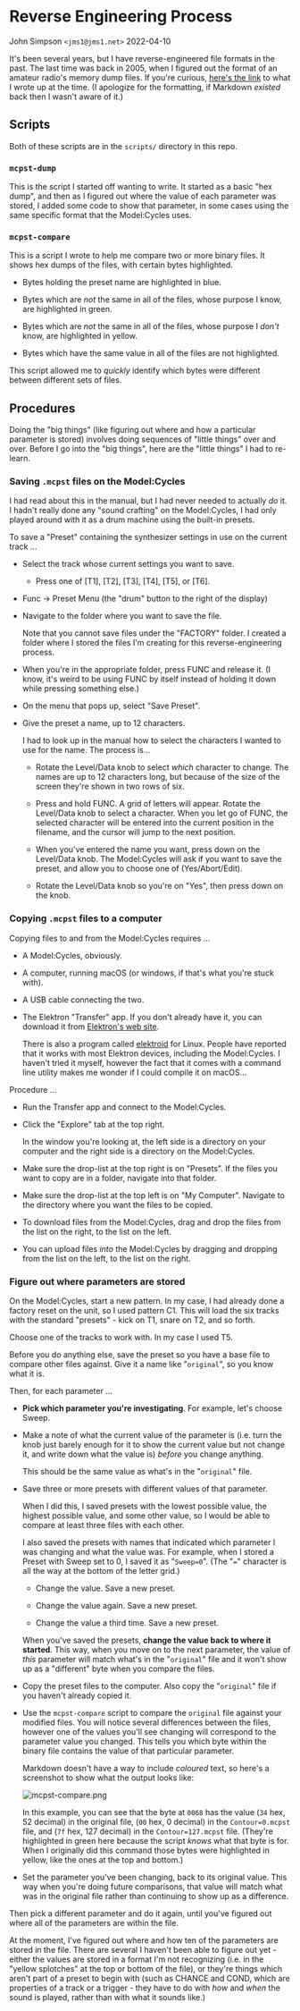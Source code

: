 # Reverse Engineering Process

John Simpson `<jms1@jms1.net>` 2022-04-10

It's been several years, but I have reverse-engineered file formats in the past. The last time was back in 2005, when I figured out the format of an amateur radio's memory dump files. If you're curious, [here's the link](https://kg4zow.us/dj296/memory.utf8.txt) to what I wrote up at the time. (I apologize for the formatting, if Markdown *existed* back then I wasn't aware of it.)

## Scripts

Both of these scripts are in the `scripts/` directory in this repo.

### `mcpst-dump`

This is the script I started off wanting to write. It started as a basic "hex dump", and then as I figured out where the value of each parameter was stored, I added some code to show that parameter, in some cases using the same specific format that the Model:Cycles uses.

### `mcpst-compare`

This is a script I wrote to help me compare two or more binary files. It shows hex dumps of the files, with certain bytes highlighted.

* Bytes holding the preset name are highlighted in blue.

* Bytes which are *not* the same in all of the files, whose purpose I know, are highlighted in green.

* Bytes which are *not* the same in all of the files, whose purpose I *don't* know, are highlighted in yellow.

* Bytes which have the same value in all of the files are not highlighted.

This script allowed me to *quickly* identify which bytes were different between different sets of files.

## Procedures

Doing the "big things" (like figuring out where and how a particular parameter is stored) involves doing sequences of "little things" over and over. Before I go into the "big things", here are the "little things" I had to re-learn.

### Saving `.mcpst` files on the Model:Cycles

I had read about this in the manual, but I had never needed to actually *do* it. I hadn't really done any "sound crafting" on the Model:Cycles, I had only played around with it as a drum machine using the built-in presets.

To save a "Preset" containing the synthesizer settings in use on the current track ...

* Select the track whose current settings you want to save.

    * Press one of [T1], [T2], [T3], [T4], [T5], or [T6].

* Func -> Preset Menu (the "drum" button to the right of the display)

* Navigate to the folder where you want to save the file.

    Note that you cannot save files under the "FACTORY" folder. I created a folder where I stored the files I'm creating for this reverse-engineering process.

* When you're in the appropriate folder, press FUNC and release it. (I know, it's weird to be using FUNC by itself instead of holding it down while pressing something else.)

* On the menu that pops up, select "Save Preset".

* Give the preset a name, up to 12 characters.

    I had to look up in the manual how to select the characters I wanted to use for the name. The process is...

    * Rotate the Level/Data knob to select *which* character to change. The names are up to 12 characters long, but because of the size of the screen they're shown in two rows of six.

    * Press and hold FUNC. A grid of letters will appear. Rotate the Level/Data knob to select a character. When you let go of FUNC, the selected character will be entered into the current position in the filename, and the cursor will jump to the next position.

    * When you've entered the name you want, press down on the Level/Data knob. The Model:Cycles will ask if you want to save the preset, and allow you to choose one of (Yes/Abort/Edit).

    * Rotate the Level/Data knob so you're on "Yes", then press down on the knob.

### Copying `.mcpst` files to a computer

Copying files to and from the Model:Cycles requires ...

* A Model:Cycles, obviously.

* A computer, running macOS (or windows, if that's what you're stuck with).

* A USB cable connecting the two.

* The Elektron "Transfer" app. If you don't already have it, you can download it from [Elektron's web site](https://www.elektron.se/support/?connection=transfer).

    There is also a program called [elektroid](https://github.com/dagargo/elektroid) for Linux. People have reported that it works with most Elektron devices, including the Model:Cycles. I haven't tried it myself, however the fact that it comes with a command line utility makes me wonder if I could compile it on macOS...

Procedure ...

* Run the Transfer app and connect to the Model:Cycles.

* Click the "Explore" tab at the top right.

    In the window you're looking at, the left side is a directory on your computer and the right side is a directory on the Model:Cycles.

* Make sure the drop-list at the top right is on "Presets". If the files you want to copy are in a folder, navigate into that folder.

* Make sure the drop-list at the top left is on "My Computer". Navigate to the directory where you want the files to be copied.

* To download files from the Model:Cycles, drag and drop the files from the list on the right, to the list on the left.

* You can upload files *into* the Model:Cycles by dragging and dropping from the list on the left, to the list on the right.

### Figure out where parameters are stored

On the Model:Cycles, start a new pattern. In my case, I had already done a factory reset on the unit, so I used pattern C1. This will load the six tracks with the standard "presets" - kick on T1, snare on T2, and so forth.

Choose one of the tracks to work with. In my case I used T5.

Before you do anything else, save the preset so you have a base file to compare other files against. Give it a name like "`original`", so you know what it is.

Then, for each parameter ...

* **Pick which parameter you're investigating**. For example, let's choose Sweep.

* Make a note of what the current value of the parameter is (i.e. turn the knob just barely enough for it to show the current value but not change it, and write down what the value is) *before* you change anything.

    This should be the same value as what's in the "`original`" file.

* Save three or more presets with different values of that parameter.

    When I did this, I saved presets with the lowest possible value, the highest possible value, and some other value, so I would be able to compare at least three files with each other.

    I also saved the presets with names that indicated which parameter I was changing and what the value was. For example, when I stored a Preset with Sweep set to 0, I saved it as "`Sweep=0`". (The "`=`" character is all the way at the bottom of the letter grid.)

    * Change the value. Save a new preset.

    * Change the value again. Save a new preset.

    * Change the value a third time. Save a new preset.

    When you've saved the presets, **change the value back to where it started**. This way, when you move on to the next parameter, the value of *this* parameter will match what's in the "`original`" file and it won't show up as a "different" byte when you compare the files.

* Copy the preset files to the computer. Also copy the "`original`" file if you haven't already copied it.

* Use the `mcpst-compare` script to compare the `original` file against your modified files. You will notice several differences between the files, however one of the values you'll see changing will correspond to the parameter value you changed. This tells you which byte within the binary file contains the value of that particular parameter.

    Markdown doesn't have a way to include *coloured* text, so here's a screenshot to show what the output looks like:

    ![mcpst-compare.png](mcpst-compare.png)

    In this example, you can see that the byte at `0068` has the value (`34` hex, 52 decimal) in the original file, (`00` hex, 0 decimal) in the `Contour=0.mcpst` file, and (`7f` hex, 127 decimal) in the `Contour=127.mcpst` file. (They're highlighted in green here because the script *knows* what that byte is for. When I originally did this command those bytes were highlighted in yellow, like the ones at the top and bottom.)

* Set the parameter you've been changing, back to its original value. This way when you're doing future comparisons, that value will match what was in the original file rather than continuing to show up as a difference.

Then pick a different parameter and do it again, until you've figured out where all of the parameters are within the file.

At the moment, I've figured out where and how ten of the parameters are stored in the file. There are several I haven't been able to figure out yet - either the values are stored in a format I'm not recognizing (i.e. in the "yellow splotches" at the top or bottom of the file), or they're things which aren't part of a preset to begin with (such as CHANCE and COND, which are properties of a track or a trigger - they have to do with *how* and *when* the sound is played, rather than with what it sounds like.)
